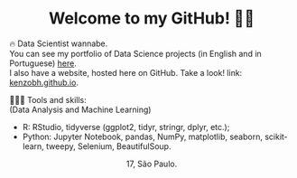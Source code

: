 <h1 align="center">Welcome to my GitHub! 🤙🏻</h1>

🔥 Data Scientist wannabe.   
You can see my portfolio of Data Science projects (in English and in Portuguese) [here](https://github.com/KenzoBH/Data-Science).   
I also have a website, hosted here on GitHub. Take a look! link: [kenzobh.github.io](https://kenzobh.github.io/).

👨🏻‍💻 Tools and skills:   
(Data Analysis and Machine Learning)
- R: RStudio, tidyverse (ggplot2, tidyr, stringr, dplyr, etc.);
- Python: Jupyter Notebook, pandas, NumPy, matplotlib, seaborn, scikit-learn, tweepy, Selenium, BeautifulSoup.

<p align="center">17, São Paulo.</p>
